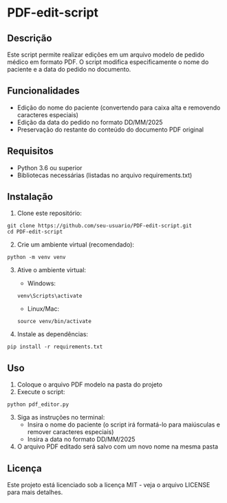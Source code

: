 # PDF-edit-script

## Descrição

Este script permite realizar edições em um arquivo modelo de pedido médico em formato PDF. O script modifica especificamente o nome do paciente e a data do pedido no documento.

## Funcionalidades

- Edição do nome do paciente (convertendo para caixa alta e removendo caracteres especiais)
- Edição da data do pedido no formato DD/MM/2025
- Preservação do restante do conteúdo do documento PDF original

## Requisitos

- Python 3.6 ou superior
- Bibliotecas necessárias (listadas no arquivo requirements.txt)

## Instalação

1. Clone este repositório:

```
git clone https://github.com/seu-usuario/PDF-edit-script.git
cd PDF-edit-script
```

2. Crie um ambiente virtual (recomendado):

```
python -m venv venv
```

3. Ative o ambiente virtual:

   - Windows:

   ```
   venv\Scripts\activate
   ```

   - Linux/Mac:

   ```
   source venv/bin/activate
   ```

4. Instale as dependências:

```
pip install -r requirements.txt
```

## Uso

1. Coloque o arquivo PDF modelo na pasta do projeto
2. Execute o script:

```
python pdf_editor.py
```

3. Siga as instruções no terminal:
   - Insira o nome do paciente (o script irá formatá-lo para maiúsculas e remover caracteres especiais)
   - Insira a data no formato DD/MM/2025
4. O arquivo PDF editado será salvo com um novo nome na mesma pasta

## Licença

Este projeto está licenciado sob a licença MIT - veja o arquivo LICENSE para mais detalhes.
